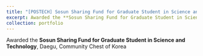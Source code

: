 ```yaml
---
title: "[POSTECH] Sosun Sharing Fund for Graduate Student in Science and Technology, Daegu"
excerpt: Awarded the **Sosun Sharing Fund for Graduate Student in Science and Technology**, Daegu, Community Chest of Korea
collection: portfolio
---
```


Awarded the **Sosun Sharing Fund for Graduate Student in Science and Technology**, Daegu, Community Chest of Korea